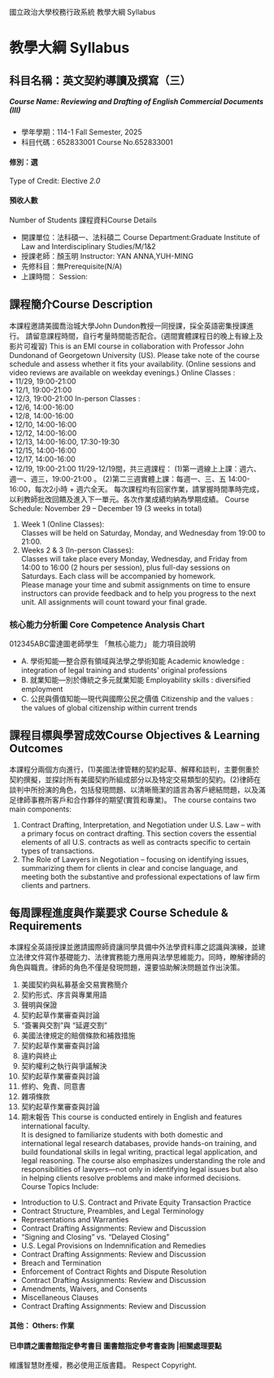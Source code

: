 國立政治大學校務行政系統 教學大綱 Syllabus
# 教學大綱 Syllabus
##  科目名稱：英文契約導讀及撰寫（三）
#####  Course Name: Reviewing and Drafting of English Commercial Documents (III)
  * 學年學期：114-1 Fall Semester, 2025 
  * 科目代碼：652833001 Course No.652833001
#### 修別：選
Type of Credit: Elective 
_2.0_
#### 預收人數
Number of Students
課程資料Course Details
  * 開課單位：法科碩一、法科碩二 Course Department:Graduate Institute of Law and Interdisciplinary Studies/M/1&2 
  * 授課老師：顏玉明 Instructor: YAN ANNA,YUH-MING 
  * 先修科目：無Prerequisite(N/A)
  * 上課時間： Session: 
##  課程簡介Course Description
本課程邀請美國喬治城大學John Dundon教授一同授課，採全英語密集授課進行。
請留意課程時間，自行考量時間能否配合。(週間實體課程日的晚上有線上及影片可複習)
This is an EMI course in collaboration with Professor John Dundonand of Georgetown University (US).
Please take note of the course schedule and assess whether it fits your availability. (Online sessions and video reviews are available on weekday evenings.)
Online Classes :   
• 11/29, 19:00-21:00  
• 12/1, 19:00-21:00  
• 12/3, 19:00-21:00
In-person Classes :  
• 12/6, 14:00-16:00   
• 12/8, 14:00-16:00   
• 12/10, 14:00-16:00   
• 12/12, 14:00-16:00   
• 12/13, 14:00-16:00, 17:30-19:30   
• 12/15, 14:00-16:00   
• 12/17, 14:00-16:00   
• 12/19, 19:00-21:00 
11/29-12/19間，共三週課程：
(1)第一週線上上課：週六、週一、週三，19:00-21:00 。
(2)第二三週實體上課：每週一、三、五 14:00-16:00，每次2小時 + 週六全天。
每次課程均有回家作業，請掌握時間準時完成，以利教師批改回饋及進入下一單元。各次作業成績均納為學期成績。
Course Schedule: November 29 – December 19 (3 weeks in total)
  1. Week 1 (Online Classes):  
Classes will be held on Saturday, Monday, and Wednesday from 19:00 to 21:00.
  2. Weeks 2 & 3 (In-person Classes):  
Classes will take place every Monday, Wednesday, and Friday from 14:00 to 16:00 (2 hours per session), plus full-day sessions on Saturdays.
Each class will be accompanied by homework.  
Please manage your time and submit assignments on time to ensure instructors can provide feedback and to help you progress to the next unit. All assignments will count toward your final grade.
###  核心能力分析圖 Core Competence Analysis Chart
012345ABC雷達圖老師學生
「無核心能力」 
能力項目說明
  * A. 學術知能—整合原有領域與法學之學術知能 Academic knowledge : integration of legal training and students' original professions
  * B. 就業知能—別於傳統之多元就業知能 Employability skills : diversified employment
  * C. 公民與價值知能—現代與國際公民之價值 Citizenship and the values : the values of global citizenship within current trends
##  課程目標與學習成效Course Objectives & Learning Outcomes 
本課程分兩個方向進行，(1)美國法律管轄的契約起草、解釋和談判，主要側重於契約撰擬，並探討所有美國契約所組成部分以及特定交易類型的契約。(2)律師在談判中所扮演的角色，包括發現問題、以清晰簡潔的語言為客戶總結問題，以及滿足律師事務所客戶和合作夥伴的期望(實質和專業)。
The course contains two main components:
  1. Contract Drafting, Interpretation, and Negotiation under U.S. Law – with a primary focus on contract drafting. This section covers the essential elements of all U.S. contracts as well as contracts specific to certain types of transactions.
  2. The Role of Lawyers in Negotiation – focusing on identifying issues, summarizing them for clients in clear and concise language, and meeting both the substantive and professional expectations of law firm clients and partners.
##  每周課程進度與作業要求 Course Schedule & Requirements
本課程全英語授課並邀請國際師資讓同學具備中外法學資料庫之認識與演練，並建立法律文件寫作基礎能力、法律實務能力應用與法學思維能力。同時，瞭解律師的角色與職責。律師的角色不僅是發現問題，還要協助解決問題並作出決策。
  1. 美國契約與私募基金交易實務簡介
  2. 契約形式、序言與專業用語
  3. 聲明與保證
  4. 契約起草作業審查與討論
  5. “簽署與交割”與 “延遲交割”
  6. 美國法律規定的賠償條款和補救措施
  7. 契約起草作業審查與討論
  8. 違約與終止
  9. 契約權利之執行與爭議解決
  10. 契約起草作業審查與討論
  11. 修約、免責、同意書
  12. 雜項條款
  13. 契約起草作業審查與討論
  14. 期末報告
This course is conducted entirely in English and features international faculty.  
It is designed to familiarize students with both domestic and international legal research databases, provide hands-on training, and build foundational skills in legal writing, practical legal application, and legal reasoning. The course also emphasizes understanding the role and responsibilities of lawyers—not only in identifying legal issues but also in helping clients resolve problems and make informed decisions.
Course Topics Include:
  * Introduction to U.S. Contract and Private Equity Transaction Practice
  * Contract Structure, Preambles, and Legal Terminology
  * Representations and Warranties
  * Contract Drafting Assignments: Review and Discussion
  * “Signing and Closing” vs. “Delayed Closing”
  * U.S. Legal Provisions on Indemnification and Remedies
  * Contract Drafting Assignments: Review and Discussion
  * Breach and Termination
  * Enforcement of Contract Rights and Dispute Resolution
  * Contract Drafting Assignments: Review and Discussion
  * Amendments, Waivers, and Consents
  * Miscellaneous Clauses
  * Contract Drafting Assignments: Review and Discussion
####  其他： Others: 作業 
####  已申請之圖書館指定參考書目  圖書館指定參考書查詢 |相關處理要點
維護智慧財產權，務必使用正版書籍。 Respect Copyright.
